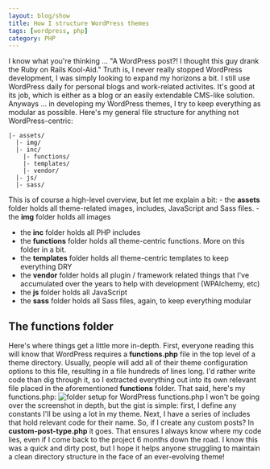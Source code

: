 ```yaml
---
layout: blog/show
title: How I structure WordPress themes
tags: [wordpress, php]
category: PHP
---
```


I know what you're thinking ... "A WordPress post?! I thought this guy drank the Ruby on Rails Kool-Aid." Truth is, I never really stopped WordPress development, I was simply looking to expand my horizons a bit. I still use WordPress daily for personal blogs and work-related activites. It's good at its job, which is either as a blog or an easily extendable CMS-like solution. Anyways ... in developing my WordPress themes, I try to keep everything as modular as possible. Here's my general file structure for anything not WordPress-centric:

	|- assets/
	  |- img/
	  |- inc/
	    |- functions/
	    |- templates/
	    |- vendor/
	  |- js/
	  |- sass/

 This is of course a high-level overview, but let me explain a bit: - the **assets** folder holds all theme-related images, includes, JavaScript and Sass files. - the **img** folder holds all images
- the **inc** folder holds all PHP includes
- the **functions** folder holds all theme-centric functions. More on this folder in a bit.
- the **templates** folder holds all theme-centric templates to keep everything DRY
- the **vendor** folder holds all plugin / framework related things that I've accumulated over the years to help with development (WPAlchemy, etc)
- the **js** folder holds all JavaScript
- the **sass** folder holds all Sass files, again, to keep everything modular

The functions folder
--------------------

 Here's where things get a little more in-depth. First, everyone reading this will know that WordPress requires a **functions.php** file in the top level of a theme directory. Usually, people will add all of their theme configuration options to this file, resulting in a file hundreds of lines long. I'd rather write code than dig through it, so I extracted everything out into its own relevant file placed in the aforementioned **functions** folder. That said, here's my functions.php: ![folder setup for WordPress functions.php](http://res.cloudinary.com/dstrunk/image/upload/v1414083567/Screen-Shot-2014-04-17-at-8_15_13-PM_krqjsg.png) I won't be going over the screenshot in depth, but the gist is simple: first, I define any constants I'll be using a lot in my theme. Next, I have a series of includes that hold relevant code for their name. So, if I create any custom posts? In **custom-post-type.php** it goes. That ensures I always know where my code lies, even if I come back to the project 6 months down the road. I know this was a quick and dirty post, but I hope it helps anyone struggling to maintain a clean directory structure in the face of an ever-evolving theme!

